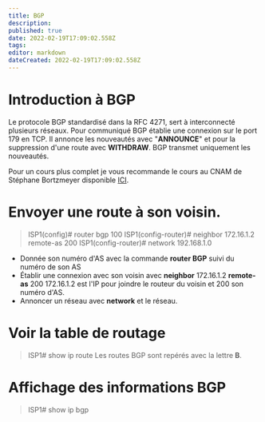 ```yaml
---
title: BGP
description: 
published: true
date: 2022-02-19T17:09:02.558Z
tags: 
editor: markdown
dateCreated: 2022-02-19T17:09:02.558Z
---
```


# Introduction à BGP
Le protocole BGP standardisé dans la RFC 4271, sert à interconnecté plusieurs réseaux. Pour communiqué BGP établie une connexion sur le port 179 en TCP.
Il annonce les nouveautés avec "**ANNOUNCE**" et pour la suppression d'une route avec **WITHDRAW**.
BGP transmet uniquement les nouveautés.

Pour un cours plus complet je vous recommande le cours au CNAM de Stéphane Bortzmeyer disponible [ICI](https://www.bortzmeyer.org/files/cours-bgp-cnam-PRINT.pdf).

# Envoyer une route à son voisin.
> ISP1(config)# router bgp 100
> ISP1(config-router)# neighbor 172.16.1.2 remote-as 200
> ISP1(config-router)# network 192.168.1.0

- Donnée son numéro d'AS avec la commande **router BGP** suivi du numéro de son AS
- Établir une connexion avec son voisin avec **neighbor** 172.16.1.2 **remote-as** 200
	172.16.1.2 est l'IP pour joindre le routeur du voisin et 200 son numéro d'AS.
- Annoncer un réseau avec **network** et le réseau.

# Voir la table de routage
> ISP1# show ip route
Les routes BGP sont repérés avec la lettre **B**.

# Affichage des informations BGP
> ISP1# show ip bgp